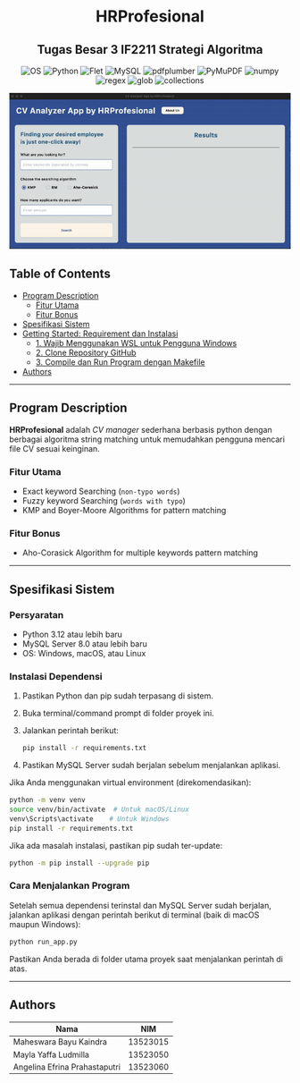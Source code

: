 <div align="center">
    <h1>HRProfesional</h1>
    <h2>Tugas Besar 3 IF2211 Strategi Algoritma</h2>

<img src="https://img.shields.io/badge/os-windows%20%7C%20apple%20%7C%20linux-lightgrey?logo=linux&logoColor=white" alt="OS">
<img src="https://img.shields.io/badge/python-3.12%2B-blue?logo=python&logoColor=white" alt="Python">

<img src="https://img.shields.io/badge/Flet-0.18+-blueviolet?logo=flet&logoColor=white" alt="Flet">
<img src="https://img.shields.io/badge/MySQL-8.0+-darkblue?logo=MySQL&logoColor=white" alt="MySQL">
<img src="https://img.shields.io/badge/pdfplumber-0.11.7-pink?logo=pdfplumber&logoColor=pink" alt="pdfplumber">
<img src="https://img.shields.io/badge/PyMuPDF(fitz)-1.23.7-purple?logo=adobeacrobatreader&logoColor=white" alt="PyMuPDF">
<img src="https://img.shields.io/badge/numpy-2.0.2-red?logo=numpy&logoColor=white" alt="numpy">

<img src="https://img.shields.io/badge/regex-supported-yellow?logo=python&logoColor=white" alt="regex">
<img src="https://img.shields.io/badge/glob-supported-green?logo=python&logoColor=white" alt="glob">
<img src="https://img.shields.io/badge/collections-supported-blueviolet?logo=python&logoColor=white" alt="collections">

![DEMO GIF](./assets/Demo.gif)

</div>

## Table of Contents
- [Program Description](#program-description)
  - [Fitur Utama](#fitur-utama)
  - [Fitur Bonus](#fitur-bonus)
- [Spesifikasi Sistem](#spesifikasi-sistem)
- [Getting Started: Requirement dan Instalasi](#getting-started-requirement-dan-instalasi)
  - [1. Wajib Menggunakan WSL untuk Pengguna Windows](#1-wajib-menggunakan-wsl-untuk-pengguna-windows)
  - [2. Clone Repository GitHub](#2clone-repository-github)
  - [3. Compile dan Run Program dengan Makefile](#3-compile-dan-run-program-dengan-makefile)
- [Authors](#authors)

---

## Program Description
**HRProfesional** adalah _CV manager_ sederhana berbasis python dengan berbagai algoritma string matching untuk memudahkan pengguna mencari file CV sesuai keinginan.

### Fitur Utama

- Exact keyword Searching (`non-typo words`)
- Fuzzy keyword Searching (`words with typo`)
- KMP and Boyer-Moore Algorithms for pattern matching

### Fitur Bonus
- Aho-Corasick Algorithm for multiple keywords pattern matching

---
## Spesifikasi Sistem

### Persyaratan
- Python 3.12 atau lebih baru
- MySQL Server 8.0 atau lebih baru
- OS: Windows, macOS, atau Linux

### Instalasi Dependensi
1. Pastikan Python dan pip sudah terpasang di sistem.
2. Buka terminal/command prompt di folder proyek ini.
3. Jalankan perintah berikut:

   ```sh
   pip install -r requirements.txt
   ```

4. Pastikan MySQL Server sudah berjalan sebelum menjalankan aplikasi.

Jika Anda menggunakan virtual environment (direkomendasikan):

```sh
python -m venv venv
source venv/bin/activate  # Untuk macOS/Linux
venv\Scripts\activate    # Untuk Windows
pip install -r requirements.txt
```

Jika ada masalah instalasi, pastikan pip sudah ter-update:

```sh
python -m pip install --upgrade pip
```

### Cara Menjalankan Program
Setelah semua dependensi terinstal dan MySQL Server sudah berjalan, jalankan aplikasi dengan perintah berikut di terminal (baik di macOS maupun Windows):

```sh
python run_app.py
```

Pastikan Anda berada di folder utama proyek saat menjalankan perintah di atas.

---
## Authors

| Nama                     | NIM      |
| ------------------------ | -------- |
| Maheswara Bayu Kaindra | 13523015 |
| Mayla Yaffa Ludmilla | 13523050 |
| Angelina Efrina Prahastaputri | 13523060 |